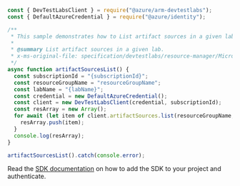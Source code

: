 ```javascript
const { DevTestLabsClient } = require("@azure/arm-devtestlabs");
const { DefaultAzureCredential } = require("@azure/identity");

/**
 * This sample demonstrates how to List artifact sources in a given lab.
 *
 * @summary List artifact sources in a given lab.
 * x-ms-original-file: specification/devtestlabs/resource-manager/Microsoft.DevTestLab/stable/2018-09-15/examples/ArtifactSources_List.json
 */
async function artifactSourcesList() {
  const subscriptionId = "{subscriptionId}";
  const resourceGroupName = "resourceGroupName";
  const labName = "{labName}";
  const credential = new DefaultAzureCredential();
  const client = new DevTestLabsClient(credential, subscriptionId);
  const resArray = new Array();
  for await (let item of client.artifactSources.list(resourceGroupName, labName)) {
    resArray.push(item);
  }
  console.log(resArray);
}

artifactSourcesList().catch(console.error);
```

Read the [SDK documentation](https://github.com/Azure/azure-sdk-for-js/blob/%40azure%2Farm-devtestlabs_4.0.1/sdk/devtestlabs/arm-devtestlabs/README.md) on how to add the SDK to your project and authenticate.
